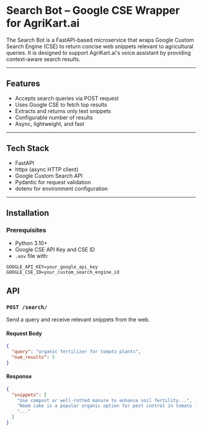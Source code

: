 #  Search Bot – Google CSE Wrapper for AgriKart.ai

The Search Bot is a FastAPI-based microservice that wraps Google Custom Search Engine (CSE) to return concise web snippets relevant to agricultural queries. It is designed to support AgriKart.ai's voice assistant by providing context-aware search results.

---

##  Features

- Accepts search queries via POST request
- Uses Google CSE to fetch top results
- Extracts and returns only text snippets
- Configurable number of results
- Async, lightweight, and fast

---

##  Tech Stack

- FastAPI
- httpx (async HTTP client)
- Google Custom Search API
- Pydantic for request validation
- dotenv for environment configuration

---

##  Installation

### Prerequisites

- Python 3.10+
- Google CSE API Key and CSE ID
- `.env` file with:

```env
GOOGLE_API_KEY=your_google_api_key
GOOGLE_CSE_ID=your_custom_search_engine_id
```

##  API

### `POST /search/`

Send a query and receive relevant snippets from the web.

####  Request Body

```json
{
  "query": "organic fertilizer for tomato plants",
  "num_results": 5
}
```

####  Response
```json
{
  "snippets": [
    "Use compost or well-rotted manure to enhance soil fertility...",
    "Neem cake is a popular organic option for pest control in tomato fields...",
    "..."
  ]
}
```